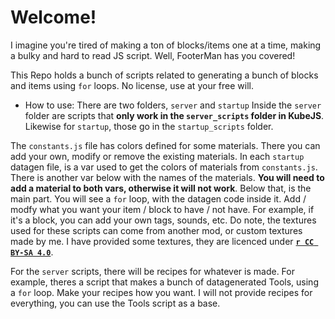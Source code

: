 # Welcome!


I imagine you're tired of making a ton of blocks/items one at a time, making a bulky and hard to read JS script. Well, FooterMan has you covered!

This Repo holds a bunch of scripts related to generating a bunch of blocks and items using `for` loops. No license, use at your free will.

* How to use:
There are two folders, `server` and `startup` Inside the `server` folder are scripts that __only work in the `server_scripts` folder in KubeJS__. Likewise for `startup`, those go in the `startup_scripts` folder.

The `constants.js` file has colors defined for some materials. There you can add your own, modify or remove the existing materials.
In each `startup` datagen file, is a var used to get the colors of materials from `constants.js`. There is another var below with the names of the materials. **You will need to add a material to both vars, otherwise it will not work**.
Below that, is the main part. You will see a `for` loop, with the datagen code inside it. Add / modfy what you want your item / block to have / not have. For example, if it's a block, you can add your own tags, sounds, etc. Do note, the textures used for these scripts can come from another mod, or custom textures made by me. I have provided some textures, they are licenced under [**`r CC BY-SA 4.0`**](https://creativecommons.org/licenses/by-sa/4.0/?ref=chooser-v1).

For the `server` scripts, there will be recipes for whatever is made. For example, theres a script that makes a bunch of datagenerated Tools, using a `for` loop. Make your recipes how you want. I will not provide recipes for everything, you can use the Tools script as a base.

